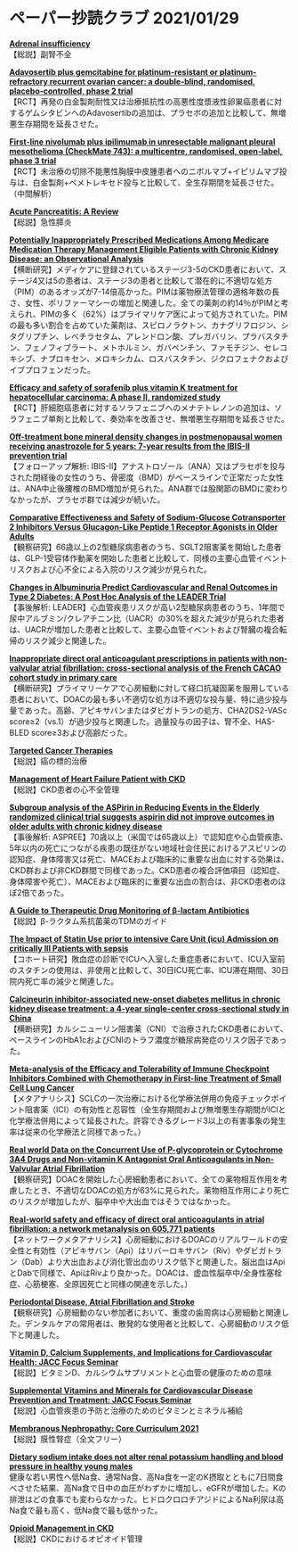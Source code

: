 # ペーパー抄読クラブ 2021/01/29

[**Adrenal insufficiency**](https://pubmed.ncbi.nlm.nih.gov/33484633/)  
【総説】副腎不全

[**Adavosertib plus gemcitabine for platinum-resistant or platinum-refractory recurrent ovarian cancer: a double-blind, randomised, placebo-controlled, phase 2 trial**](https://pubmed.ncbi.nlm.nih.gov/33485453/)  
【RCT】再発の白金製剤耐性又は治療抵抗性の高悪性度漿液性卵巣癌患者に対するゲムシタビンへのAdavosertibの追加は、プラセボの追加と比較して、無増悪生存期間を延長させた。

[**First-line nivolumab plus ipilimumab in unresectable malignant pleural mesothelioma (CheckMate 743): a multicentre, randomised, open-label, phase 3 trial**](https://pubmed.ncbi.nlm.nih.gov/33485464/)  
【RCT】未治療の切除不能悪性胸膜中皮腫患者へのニボルマブ+イピリムマブ投与は、白金製剤+ペメトレキセド投与と比較して、全生存期間を延長させた。（中間解析）

[**Acute Pancreatitis: A Review**](https://pubmed.ncbi.nlm.nih.gov/33496779/)  
【総説】急性膵炎

[**Potentially Inappropriately Prescribed Medications Among Medicare Medication Therapy Management Eligible Patients with Chronic Kidney Disease: an Observational Analysis**](https://pubmed.ncbi.nlm.nih.gov/33506400/)  
【横断研究】メディケアに登録されているステージ3-5のCKD患者において、ステージ4又は5の患者は、ステージ3の患者と比較して潜在的に不適切な処方（PIM）のあるオッズが7-14倍高かった。PIMは薬物療法管理の適格年数の長さ、女性、ポリファーマシーの増加と関連した。全ての薬剤の約14％がPIMと考えられ、PIMの多く（62%）はプライマリケア医によって処方されていた。PIMの最も多い割合を占めていた薬剤は、スピロノラクトン、カナグリフロジン、シタグリプチン、レベチラセタム、アレンドロン酸、プレガバリン、プラバスタチン、フェノフィブラート、メトホルミン、ガバペンチン、ファモチジン、セレコキシブ、ナプロキセン、メロキシカム、ロスバスタチン、ジクロフェナクおよびイブプロフェンだった。

[**Efficacy and safety of sorafenib plus vitamin K treatment for hepatocellular carcinoma: A phase II, randomized study**](https://pubmed.ncbi.nlm.nih.gov/33481328/)  
【RCT】肝細胞癌患者に対するソラフェニブへのメナテトレノンの追加は、ソラフェニブ単剤と比較して、奏効率を改善させ、無増悪生存期間を延長させた。

[**Off-treatment bone mineral density changes in postmenopausal women receiving anastrozole for 5 years: 7-year results from the IBIS-II prevention trial**](https://pubmed.ncbi.nlm.nih.gov/33495601/)  
【フォローアップ解析: IBIS-II】アナストロゾール（ANA）又はプラセボを投与された閉経後の女性のうち、骨密度（BMD）がベースラインで正常だった女性は、ANA中止後腰椎のBMD増加が見られた。ANA群では股関節のBMDに変わりなかったが、プラセボ群では減少が続いた。

[**Comparative Effectiveness and Safety of Sodium-Glucose Cotransporter 2 Inhibitors Versus Glucagon-Like Peptide 1 Receptor Agonists in Older Adults**](https://pubmed.ncbi.nlm.nih.gov/33495295/)  
【観察研究】66歳以上の2型糖尿病患者のうち、SGLT2阻害薬を開始した患者は、GLP-1受容体作動薬を開始した患者と比較して、同様の主要心血管イベントリスクおよび心不全による入院のリスク減少が見られた。

[**Changes in Albuminuria Predict Cardiovascular and Renal Outcomes in Type 2 Diabetes: A Post Hoc Analysis of the LEADER Trial**](https://pubmed.ncbi.nlm.nih.gov/33504496/)  
【事後解析: LEADER】心血管疾患リスクが高い2型糖尿病患者のうち、1年間で尿中アルブミン/クレアチニン比（UACR）の30%を超えた減少が見られた患者は、UACRが増加した患者と比較して、主要心血管イベントおよび腎臓の複合転帰のリスク減少と関連した。

[**Inappropriate direct oral anticoagulant prescriptions in patients with non-valvular atrial fibrillation: cross-sectional analysis of the French CACAO cohort study in primary care**](https://pubmed.ncbi.nlm.nih.gov/33495204/)  
【横断研究】プライマリーケアで心房細動に対して経口抗凝固薬を服用している患者において、DOACの最も多い不適切な処方は不適切な投与量、特に過少投与量であった。高齢、アピキサバンまたはダビガトランの処方、CHA2DS2-VASc score≥2（vs.1）が過少投与と関連した。過量投与の因子は、腎不全、HAS-BLED score≥3および高齢だった。

[**Targeted Cancer Therapies**](https://pubmed.ncbi.nlm.nih.gov/33507053/)  
【総説】癌の標的治療

[**Management of Heart Failure Patient with CKD**](https://pubmed.ncbi.nlm.nih.gov/33495289/)  
【総説】CKD患者の心不全管理

[**Subgroup analysis of the ASPirin in Reducing Events in the Elderly randomized clinical trial suggests aspirin did not improve outcomes in older adults with chronic kidney disease**](https://pubmed.ncbi.nlm.nih.gov/32920022/)  
【事後解析: ASPREE】70歳以上（米国では65歳以上）で認知症や心血管疾患、5年以内の死亡につながる疾患の既往がない地域社会住民におけるアスピリンの認知症、身体障害又は死亡、MACEおよび臨床的に重要な出血に対する効果は、CKD群および非CKD群間で同様であった。CKD患者の複合評価項目（認知症、身体障害や死亡）、MACEおよび臨床的に重要な出血の割合は、非CKD患者のほぼ2倍であった。

[**A Guide to Therapeutic Drug Monitoring of β-lactam Antibiotics**](https://pubmed.ncbi.nlm.nih.gov/33480024/)  
【総説】β-ラクタム系抗菌薬のTDMのガイド

[**The Impact of Statin Use prior to intensive Care Unit (icu) Admission on critically Ill Patients with sepsis**](https://pubmed.ncbi.nlm.nih.gov/33481279/)  
【コホート研究】敗血症の診断でICUへ入室した重症患者において、ICU入室前のスタチンの使用は、非使用と比較して、30日ICU死亡率、ICU滞在期間、30日院内死亡率の減少と関連した。

[**Calcineurin inhibitor-associated new-onset diabetes mellitus in chronic kidney disease treatment: a 4-year single-center cross-sectional study in China**](https://pubmed.ncbi.nlm.nih.gov/33484274/)  
【横断研究】カルシニューリン阻害薬（CNI）で治療されたCKD患者において、ベースラインのHbA1cおよびCNIのトラフ濃度が糖尿病発症のリスク因子であった。

[**Meta-analysis of the Efficacy and Tolerability of Immune Checkpoint Inhibitors Combined with Chemotherapy in First-line Treatment of Small Cell Lung Cancer**](https://pubmed.ncbi.nlm.nih.gov/33509647/)  
【メタアナリシス】SCLCの一次治療における化学療法併用の免疫チェックポイント阻害薬（ICI）の有効性と忍容性（全生存期間および無増悪生存期間がICIと化学療法併用によって延長された。許容できるグレード3以上の有害事象の発生率は従来の化学療法と同様であった。）

[**Real world Data on the Concurrent Use of P-glycoprotein or Cytochrome 3A4 Drugs and Non-vitamin K Antagonist Oral Anticoagulants in Non-Valvular Atrial Fibrillation**](https://pubmed.ncbi.nlm.nih.gov/33480405/)  
【観察研究】DOACを開始した心房細動患者において、全ての薬物相互作用を考慮したとき、不適切なDOACの処方が63%に見られた。薬物相互作用により死亡のリスクが増加したが、脳卒中や大出血ではそうではなかった。

[**Real-world safety and efficacy of direct oral anticoagulants in atrial fibrillation: a network metanalysis on 605,771 patients**](https://pubmed.ncbi.nlm.nih.gov/33493255/)  
【ネットワークメタアナリシス】心房細動におけるDOACのリアルワールドの安全性と有効性（アピキサバン（Api）はリバーロキサバン（Riv）やダビガトラン（Dab）より大出血および消化管出血のリスク低下と関連した。脳出血はApiとDabで同様で、ApiはRivより良かった。DOACは、虚血性脳卒中/全身性塞栓症、心筋梗塞、全原因死亡と同様の関連を示した。）

[**Periodontal Disease, Atrial Fibrillation and Stroke**](https://pubmed.ncbi.nlm.nih.gov/33503409/)  
【観察研究】心房細動のない参加者において、重度の歯周病は心房細動と関連した。デンタルケアの常用者は、散発的な使用者と比較して、心房細動のリスク低下と関連した。

[**Vitamin D, Calcium Supplements, and Implications for Cardiovascular Health: JACC Focus Seminar**](https://pubmed.ncbi.nlm.nih.gov/33509400/)  
【総説】ビタミンD、カルシウムサプリメントと心血管の健康のための意味

[**Supplemental Vitamins and Minerals for Cardiovascular Disease Prevention and Treatment: JACC Focus Seminar**](https://pubmed.ncbi.nlm.nih.gov/33509399/)  
【総説】心血管疾患の予防と治療のためのビタミンとミネラル補給

[**Membranous Nephropathy: Core Curriculum 2021**](https://pubmed.ncbi.nlm.nih.gov/33487481/)  
【総説】膜性腎症（全文フリー）

[**Dietary sodium intake does not alter renal potassium handling and blood pressure in healthy young males**](https://pubmed.ncbi.nlm.nih.gov/33492394/)  
健康な若い男性へ低Na食、通常Na食、高Na食を一定のK摂取とともに7日間食べさせた結果、高Na食で日中の血圧がわずかに増加し、eGFRが増加した。Kの排泄はどの食事でも変わらなかった。ヒドロクロロチアジドによるNa利尿は高Na食で最も高く、低Na食で最も低かった。

[**Opioid Management in CKD**](https://pubmed.ncbi.nlm.nih.gov/33500128/)  
【総説】CKDにおけるオピオイド管理